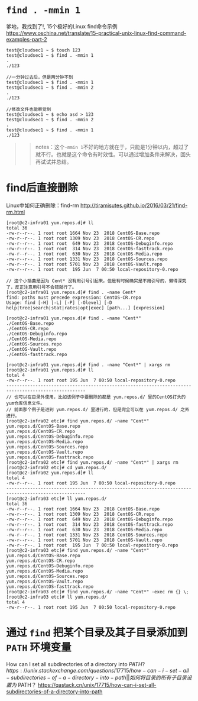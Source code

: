 
# `find . -mmin 1`

爹地，我找到了!, 15个极好的Linux find命令示例 https://www.oschina.net/translate/15-practical-unix-linux-find-command-examples-part-2
```console
test@cloudsec1 ~ $ touch 123
test@cloudsec1 ~ $ find . -mmin 1
.
./123

//一分钟过去后，但是两分钟不到
test@cloudsec1 ~ $ find . -mmin 1
test@cloudsec1 ~ $ find . -mmin 2
.
./123

//修改文件也能察觉到
test@cloudsec1 ~ $ echo asd > 123
test@cloudsec1 ~ $ find . -mmin 2
.
test@cloudsec1 ~ $ find . -mmin 1
./123
```
>> notes：这个`-mmin 1`不好的地方就在于，只能是1分钟以内，超过了就不行。也就是这个命令有时效性。可以通过增加条件来解决，回头再试试并总结。

# find后直接删除

Linux中如何正确删除：find-rm http://tiramisutes.github.io/2016/03/21/find-rm.html

```console
[root@c2-infra01 yum.repos.d]# ll
total 36
-rw-r--r--. 1 root root 1664 Nov 23  2018 CentOS-Base.repo
-rw-r--r--. 1 root root 1309 Nov 23  2018 CentOS-CR.repo
-rw-r--r--. 1 root root  649 Nov 23  2018 CentOS-Debuginfo.repo
-rw-r--r--. 1 root root  314 Nov 23  2018 CentOS-fasttrack.repo
-rw-r--r--. 1 root root  630 Nov 23  2018 CentOS-Media.repo
-rw-r--r--. 1 root root 1331 Nov 23  2018 CentOS-Sources.repo
-rw-r--r--. 1 root root 5701 Nov 23  2018 CentOS-Vault.repo
-rw-r--r--. 1 root root  195 Jun  7 00:50 local-repository-0.repo

// 这个小插曲是因为 Cent* 没有用引号引起来。但是有时候确实是不用引号的，懒得深究了，反正注意用引号不会错就行了。
[root@c2-infra01 yum.repos.d]# find . -name Cent*
find: paths must precede expression: CentOS-CR.repo
Usage: find [-H] [-L] [-P] [-Olevel] [-D help|tree|search|stat|rates|opt|exec] [path...] [expression]

[root@c2-infra01 yum.repos.d]# find . -name "Cent*"
./CentOS-Base.repo
./CentOS-CR.repo
./CentOS-Debuginfo.repo
./CentOS-Media.repo
./CentOS-Sources.repo
./CentOS-Vault.repo
./CentOS-fasttrack.repo

[root@c2-infra01 yum.repos.d]# find . -name "Cent*" | xargs rm
[root@c2-infra01 yum.repos.d]# ll
total 4
-rw-r--r--. 1 root root 195 Jun  7 00:50 local-repository-0.repo
----------------------------------------------------------------------------------------------------
// 也可以在目录外使用，比如该例子中要删除的都是 yum.repos.d/ 里的CentOS打头的yum仓库信息文件。
// 前面那个例子是进到 yum.repos.d/ 里进行的，但是完全可以在 yum.repos.d/ 之外进行。
[root@c2-infra02 etc]# find yum.repos.d/ -name "Cent*"
yum.repos.d/CentOS-Base.repo
yum.repos.d/CentOS-CR.repo
yum.repos.d/CentOS-Debuginfo.repo
yum.repos.d/CentOS-Media.repo
yum.repos.d/CentOS-Sources.repo
yum.repos.d/CentOS-Vault.repo
yum.repos.d/CentOS-fasttrack.repo
[root@c2-infra02 etc]# find yum.repos.d/ -name "Cent*" | xargs rm
[root@c2-infra02 etc]# cd yum.repos.d/
[root@c2-infra02 yum.repos.d]# ll
total 4
-rw-r--r--. 1 root root 195 Jun  7 00:50 local-repository-0.repo
----------------------------------------------------------------------------------------------------
[root@c2-infra03 etc]# ll yum.repos.d/
total 36
-rw-r--r--. 1 root root 1664 Nov 23  2018 CentOS-Base.repo
-rw-r--r--. 1 root root 1309 Nov 23  2018 CentOS-CR.repo
-rw-r--r--. 1 root root  649 Nov 23  2018 CentOS-Debuginfo.repo
-rw-r--r--. 1 root root  314 Nov 23  2018 CentOS-fasttrack.repo
-rw-r--r--. 1 root root  630 Nov 23  2018 CentOS-Media.repo
-rw-r--r--. 1 root root 1331 Nov 23  2018 CentOS-Sources.repo
-rw-r--r--. 1 root root 5701 Nov 23  2018 CentOS-Vault.repo
-rw-r--r--. 1 root root  195 Jun  7 00:50 local-repository-0.repo
[root@c2-infra03 etc]# find yum.repos.d/ -name "Cent*"
yum.repos.d/CentOS-Base.repo
yum.repos.d/CentOS-CR.repo
yum.repos.d/CentOS-Debuginfo.repo
yum.repos.d/CentOS-Media.repo
yum.repos.d/CentOS-Sources.repo
yum.repos.d/CentOS-Vault.repo
yum.repos.d/CentOS-fasttrack.repo
[root@c2-infra03 etc]# find yum.repos.d/ -name "Cent*" -exec rm {} \;
[root@c2-infra03 etc]# ll yum.repos.d/
total 4
-rw-r--r--. 1 root root 195 Jun  7 00:50 local-repository-0.repo
```

# 通过 `find` 把某个目录及其子目录添加到 `PATH` 环境变量

How can I set all subdirectories of a directory into $PATH? https://unix.stackexchange.com/questions/17715/how-can-i-set-all-subdirectories-of-a-directory-into-path || 如何将目录的所有子目录设置为$ PATH？ https://qastack.cn/unix/17715/how-can-i-set-all-subdirectories-of-a-directory-into-path
